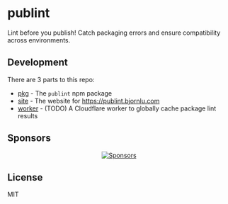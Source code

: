 # publint

Lint before you publish! Catch packaging errors and ensure compatibility across environments.

## Development

There are 3 parts to this repo:

- [pkg](./pkg) - The `publint` npm package
- [site](./site) - The website for https://publint.bjornlu.com
- [worker](./worker) - (TODO) A Cloudflare worker to globally cache package lint results

## Sponsors

<p align="center">
  <a href="https://bjornlu.com/sponsors.svg">
    <img src="https://bjornlu.com/sponsors.svg" alt="Sponsors" />
  </a>
</p>

## License

MIT
